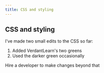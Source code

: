 ```yaml
---
title: CSS and styling
---
```


## CSS and styling

I've made two small edits to the CSS so far:
1. Added VerdantLearn's two greens
2. Used the darker green occasionally

Hire a developer to make changes beyond that
